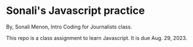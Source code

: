 # Sonali's Javascript practice

By, Sonali Menon, Intro Coding for Journalists class.

This repo is a class assignment to learn Javascript. It is due Aug. 29, 2023.